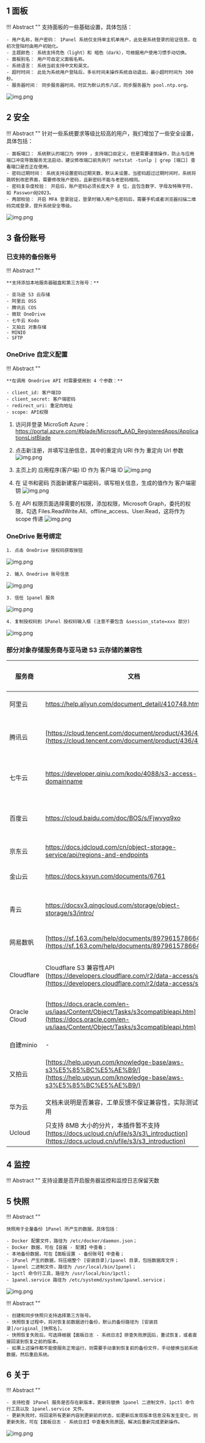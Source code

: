 ## 1 面板

!!! Abstract ""
    支持面板的一些基础设置，具体包括：
     
    - 用户名称，账户密码： 1Panel 系统仅支持单主机单用户，此处是系统登录的验证信息，在初次登陆时由用户初始化。
    - 主题颜色： 系统支持亮色（light）和 暗色（dark），可根据用户使用习惯手动切换。
    - 面板别名： 用户可自定义面板名称。
    - 系统语言： 系统当前支持中文和英文。 
    - 超时时间： 此处为系统用户登陆后，多长时间未操作系统自动退出，最小超时时间为 300 秒。
    - 服务器时间： 同步服务器时间，时区为默认的东八区，同步服务器为 pool.ntp.org。

![img.png](../img/settings/panel.png)

## 2 安全

!!! Abstract ""
    针对一些系统要求等级比较高的用户，我们增加了一些安全设置，具体包括：

    - 面板端口： 系统默认的端口为 9999 ，支持端口自定义，但是需要谨慎操作，防止与应用端口冲突导致服务无法启动，建议修改端口前先执行 netstat -tunlp | grep [端口] 查看端口是否正在使用。
    - 密码过期时间： 系统支持设置密码过期天数，默认未设置，当密码超过过期时间时，系统将跳转到改密界面，需要修改账户密码，且新密码不能与老密码相同。
    - 密码复杂度校验： 开启后，账户密码必须长度大于 8 位，且包含数字、字母及特殊字符，如 Password@2023。
    - 两部校验： 开启 MFA 登录验证，登录时输入用户名密码后，需要手机或者浏览器扫描二维码完成登录，提升系统安全等级。

![img.png](../img/settings/security.png)

## 3 备份账号

### 已支持的备份账号

!!! Abstract ""

    **支持添加本地服务器磁盘和第三方账号：**

    - 亚马逊 S3 云存储
    - 阿里云 OSS
    - 腾讯云 COS
    - 微软 OneDrive
    - 七牛云 Kodo
    - 又拍云 对象存储
    - MINIO
    - SFTP

### OneDrive 自定义配置

!!! Abstract ""

    **在调用 Onedrive API 时需要使用到 4 个参数：**

    - client_id: 客户端ID
    - client_secret: 客户端密码
    - redirect_uri: 重定向地址
    - scope: API权限

1. 访问并登录 MicroSoft Azure：https://portal.azure.com/#blade/Microsoft_AAD_RegisteredApps/ApplicationsListBlade

2. 点击新注册，并填写注册信息，其中的重定向 URI 作为 重定向 Url 参数
    ![img.png](../img/settings/onedrive_custom1.png)

3. 主页上的 应用程序(客户端) ID 作为 客户端 ID
    ![img.png](../img/settings/onedrive_custom2.png)

4. 在 证书和密码 页面新建客户端密码，填写相关信息，生成的值作为 客户端密钥
    ![img.png](../img/settings/onedrive_custom3.png)

5. 在 API 权限页面选择需要的权限，添加权限，Microsoft Graph，委托的权限，勾选 Files.ReadWrite.All、offline_access、User.Read，这将作为 scope 传递
    ![img.png](../img/settings/onedrive_custom4.png)

### OneDrive 账号绑定
    1. 点击 OneDrive 授权码获取按钮
![img.png](../img/settings/onedrive_step1.png)

    2. 输入 Onedrive 账号信息
![img.png](../img/settings/onedrive_step2.png)

    3. 信任 1panel 服务
![img.png](../img/settings/onedrive_step3.png)

    4. 复制授权码到 1Panel 授权码输入框 (注意不要包含 &session_state=xxx 部分)
![img.png](../img/settings/onedrive_step4.png)


### 部分对象存储服务商与亚马逊 S3 云存储的兼容性

|服务商|文档|兼容访问风格|兼容性|
| ----- | ---- | ----- | ----- |
|阿里云|https://help.aliyun.com/document_detail/410748.html|Virtual Hosted Style|✅|
|腾讯云|[https://cloud.tencent.com/document/product/436/41284](https://cloud.tencent.com/document/product/436/41284)|Virtual Hosted Style / <br>Path Style|✅|
|七牛云|https://developer.qiniu.com/kodo/4088/s3-access-domainname|Virtual Hosted Style / <br>Path Style|✅|
|百度云|https://cloud.baidu.com/doc/BOS/s/Fjwvyq9xo|Virtual Hosted Style / <br>Path Style|✅|
|京东云| https://docs.jdcloud.com/cn/object-storage-service/api/regions-and-endpoints |Virtual Hosted Style|✅|
|金山云|https://docs.ksyun.com/documents/6761|Virtual Hosted Style|✅|
|青云|https://docsv3.qingcloud.com/storage/object-storage/s3/intro/|Virtual Hosted Style / <br>Path Style|✅|
|网易数帆|[https://sf.163.com/help/documents/89796157866430464](https://sf.163.com/help/documents/89796157866430464)|Virtual Hosted Style|✅|
|Cloudflare|Cloudflare S3 兼容性API<br>[https://developers.cloudflare.com/r2/data-access/s3-api/](https://developers.cloudflare.com/r2/data-access/s3-api/)|Virtual Hosted Style / <br>Path Style|✅|
| Oracle Cloud |[https://docs.oracle.com/en-us/iaas/Content/Object/Tasks/s3compatibleapi.htm](https://docs.oracle.com/en-us/iaas/Content/Object/Tasks/s3compatibleapi.htm)|Virtual Hosted Style / <br>Path Style|✅|
|自建minio|\-|Path Style|✅|
|又拍云|[https://help.upyun.com/knowledge-base/aws-s3%E5%85%BC%E5%AE%B9/](https://help.upyun.com/knowledge-base/aws-s3%E5%85%BC%E5%AE%B9/)|Virtual Hosted Style / <br>Path Style|✅|
|华为云|文档未说明是否兼容，工单反馈不保证兼容性，实际测试可以使用|Virtual Hosted Style|❓|
|Ucloud|只支持 8MB 大小的分片，本插件暂不支持<br>[https://docs.ucloud.cn/ufile/s3/s3\_introduction](https://docs.ucloud.cn/ufile/s3/s3_introduction)|\-|❌|


## 4 监控

!!! Abstract ""
    支持设置是否开启服务器监控和监控日志保留天数

## 5 快照

!!! Abstract ""

    快照用于全量备份 1Panel 所产生的数据，具体包括：
    
    - Docker 配置文件，路径为 /etc/docker/daemon.json；
    - Docker 数据，可在【容器 - 配置】中查看；
    - 本地备份数据，可在【面板设置 - 备份账号】中查看；
    - 1Panel 产生的数据，将压缩整个 [安装目录]/1panel 目录，包括数据库文件；
    - 1panel 二进制文件，路径为 /usr/local/bin/1panel；
    - 1pctl 命令行工具，路径为 /usr/local/bin/1pctl；
    - 1panel.service 路径为 /etc/systemd/system/1panel.service；

![img.png](../img/settings/snapshot.png)

!!! Abstract ""

    - 创建和同步快照只支持选择第三方账号。
    - 快照恢复过程中，将对恢复前数据进行备份，默认的备份路径为 [安装目录]/original_[快照名]。
    - 快照恢复失败后，可选择根据【面板日志 - 系统日志】排查失败原因后，重试恢复，或者直接回滚到恢复之前的版本。
    - 如果上述操作都不能使服务正常运行，则需要手动拿到恢复前的备份文件，手动替换当前系统数据，然后重启系统。

## 6 关于

!!! Abstract ""
    
    - 支持检查 1Panel 服务是否存在新版本，更新将替换 1panel 二进制文件、1pctl 命令行工具以及 1panel.service 文件。
    - 更新失败时，将回滚所有更新内容到更新前的状态，如更新后发现版本信息没有发生变化，则更新失败，可在【面板日志 - 系统日志】中查看失败原因，解决后重新完成更新操作。
![img.png](../img/settings/about.png)
